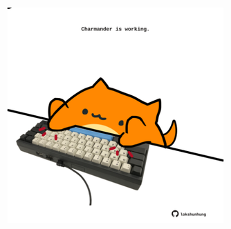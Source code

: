 <!-- built at 07/12/2024, 09:00:49 UTC -->
<p align="center">
  <img width="500" height="500" src="./ReadmeImage.svg">
</p>
